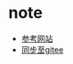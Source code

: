 # note

 - [参考网站](https://docusaurus.io/zh-CN/showcase?tags=personal)
 - [同步至gitee](https://blog.csdn.net/qq_31647491/article/details/134006896)